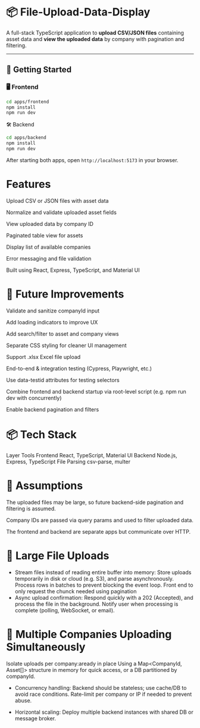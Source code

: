# 📦 File-Upload-Data-Display

A full-stack TypeScript application to **upload CSV/JSON files** containing asset data and **view the uploaded data** by company with pagination and filtering.

---

## 🚀 Getting Started

### 🖥️ Frontend

```bash
cd apps/frontend
npm install
npm run dev
```

🛠️ Backend

```bash
cd apps/backend
npm install
npm run dev
```

After starting both apps, open `http://localhost:5173` in your browser.

# Features

Upload CSV or JSON files with asset data

Normalize and validate uploaded asset fields

View uploaded data by company ID

Paginated table view for assets

Display list of available companies

Error messaging and file validation

Built using React, Express, TypeScript, and Material UI

# 🌱 Future Improvements

Validate and sanitize companyId input

Add loading indicators to improve UX

Add search/filter to asset and company views

Separate CSS styling for cleaner UI management

Support .xlsx Excel file upload

End-to-end & integration testing (Cypress, Playwright, etc.)

Use data-testid attributes for testing selectors

Combine frontend and backend startup via root-level script (e.g. npm run dev with concurrently)

Enable backend pagination and filters

# 📦 Tech Stack

Layer Tools
Frontend React, TypeScript, Material UI
Backend Node.js, Express, TypeScript
File Parsing csv-parse, multer

# 🧠 Assumptions

The uploaded files may be large, so future backend-side pagination and filtering is assumed.

Company IDs are passed via query params and used to filter uploaded data.

The frontend and backend are separate apps but communicate over HTTP.

# 📁 Large File Uploads

- Stream files instead of reading entire buffer into memory:
  Store uploads temporarily in disk or cloud (e.g. S3), and parse asynchronously.
  Process rows in batches to prevent blocking the event loop.
  Front end to only request the chunck needed using pagination
- Async upload confirmation:
  Respond quickly with a 202 (Accepted), and process the file in the background.
  Notify user when processing is complete (polling, WebSocket, or email).

# 👥 Multiple Companies Uploading Simultaneously

Isolate uploads per company:aready in place
Using a Map<CompanyId, Asset[]> structure in memory for quick access, or a DB partitioned by companyId.

- Concurrency handling:
  Backend should be stateless; use cache/DB to avoid race conditions.
  Rate-limit per company or IP if needed to prevent abuse.

- Horizontal scaling:
  Deploy multiple backend instances with shared DB or message broker.
